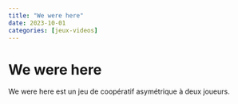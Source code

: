 ```yaml
---
title: "We were here"
date: 2023-10-01
categories: [jeux-videos]
---
```

# We were here
We were here est un jeu de coopératif asymétrique à deux joueurs.